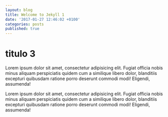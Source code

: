 ```yaml
---
layout: blog
title: Welcome to Jekyll 1
date: '2017-01-27 12:46:02 +0100'
categories: posts
published: true
---
```


# titulo 3

<p>Lorem ipsum dolor sit amet, consectetur adipisicing elit. Fugiat officia nobis minus aliquam perspiciatis quidem cum a similique libero dolor, blanditiis excepturi quibusdam ratione porro deserunt commodi modi! Eligendi, assumenda!</p>

<p>Lorem ipsum dolor sit amet, consectetur adipisicing elit. Fugiat officia nobis minus aliquam perspiciatis quidem cum a similique libero dolor, blanditiis excepturi quibusdam ratione porro deserunt commodi modi! Eligendi, assumenda!</p>